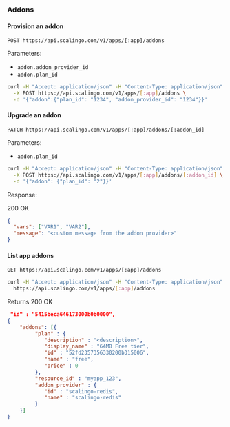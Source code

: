 ### Addons

#### Provision an addon

`POST https://api.scalingo.com/v1/apps/[:app]/addons`

Parameters:
  * `addon.addon_provider_id`
  * `addon.plan_id`

```sh
curl -H "Accept: application/json" -H "Content-Type: application/json" -u :$AUTH_TOKEN \
  -X POST https://api.scalingo.com/v1/apps/[:app]/addons \
  -d '{"addon":{"plan_id": "1234", "addon_provider_id": "1234"}}'
```

#### Upgrade an addon

`PATCH https://api.scalingo.com/v1/apps/[:app]/addons/[:addon_id]`

Parameters:
  * `addon.plan_id`

```sh
curl -H "Accept: application/json" -H "Content-Type: application/json" -u :$AUTH_TOKEN \
  -X POST https://api.scalingo.com/v1/apps/[:app]/addons/[:addon_id] \
  -d '{"addon": {"plan_id": "2"}}'
```

Response:

200 OK

```json
{
  "vars": ["VAR1", "VAR2"],
  "message": "<custom message from the addon provider>"
}
```

#### List app addons

`GET https://api.scalingo.com/v1/apps/[:app]/addons`

```sh
curl -H "Accept: application/json" -H "Content-Type: application/json" -u :$AUTH_TOKEN \
  https://api.scalingo.com/v1/apps/[:app]/addons
```

Returns 200 OK
```json
 "id" : "5415beca646173000b0b0000",
{
    "addons": [{
         "plan" : {
            "description" : "<description>",
            "display_name" : "64MB Free tier",
            "id" : "52fd2357356330200b315006",
            "name" : "free",
            "price" : 0
         },
         "resource_id" : "myapp_123",
         "addon_provider" : {
            "id" : "scalingo-redis",
            "name" : "scalingo-redis"
         }
    }]
}
```
